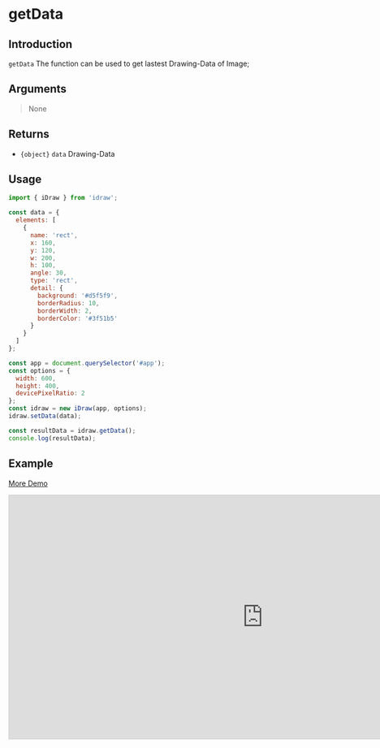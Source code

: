 # getData

## Introduction

`getData` The function can be used to get lastest Drawing-Data of Image;

## Arguments

> None

## Returns

- `{object}` `data` Drawing-Data

## Usage

```js
import { iDraw } from 'idraw';

const data = {
  elements: [
    {
      name: 'rect',
      x: 160,
      y: 120,
      w: 200,
      h: 100,
      angle: 30,
      type: 'rect',
      detail: {
        background: '#d5f5f9',
        borderRadius: 10,
        borderWidth: 2,
        borderColor: '#3f51b5'
      }
    }
  ]
};

const app = document.querySelector('#app');
const options = {
  width: 600,
  height: 400,
  devicePixelRatio: 2
};
const idraw = new iDraw(app, options);
idraw.setData(data);

const resultData = idraw.getData();
console.log(resultData);
```

## Example

[More Demo](https://idraw.js.org/playground/?demo=api-getData)

<iframe 
  src="https://idraw.js.org/playground/?demo=api-getData&header=false&sider=false&default-editor-split=37" 
  width="1000" height="480" frameborder="no" border="0"
  style="border: 1px solid #cecece; margin: 0px auto;"
></iframe>
